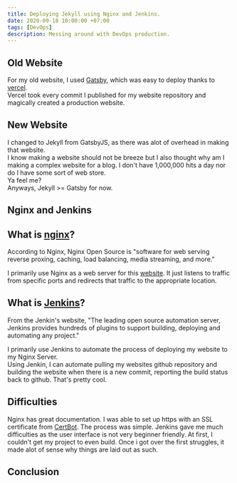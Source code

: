 ```yaml
---
title: Deploying Jekyll using Nginx and Jenkins.
date: 2020-09-18 10:00:00 +07:00
tags: [DevOps]
description: Messing around with DevOps production. 
---
```


Old Website
---------------------
For my old website, I used [Gatsby](https://www.gatsbyjs.com), which was easy to deploy thanks to [vercel](https://vercel.com).  
Vercel took every commit I published for my website repository and magically created a production website.  

New Website
------------------------------------------------------
I changed to Jekyll from GatsbyJS, as there was alot of overhead in making that website.  
I know making a website should not be breeze but I also thought why am I making a complex website for a blog.
I don't have 1,000,000 hits a day nor do I have some sort of web store.  
Ya feel me?  
Anyways, Jekyll >= Gatsby for now.

Nginx and Jenkins
---------------------------------

What is [nginx](https://www.nginx.com)?  
----------------------------------  
According to Nginx, Nginx Open Source is "software for web serving reverse proxing, caching, load balancing, media streaming, and more." 

I primarily use Nginx as a web server for this [website](https://edwin.computer). It just listens to traffic from specific ports and redirects that traffic to the appropriate location.

What is [Jenkins](https://www.jenkins.com)?
-----------------------------
From the Jenkin's website, "The leading open source automation server, Jenkins provides hundreds of plugins to support building, deploying and automating any project."

I primarily use Jenkins to automate the process of deploying my website to my Nginx Server.  
Using Jenkin, I can automate pulling my websites github repository and building the website when there is a new commit, reporting the build status back to github. That's pretty cool. 

Difficulties
------------------------------
Nginx has great documentation. I was able to set up https with an SSL certificate from [CertBot](https://certbot.eff.org/). The process was simple. 
Jenkins gave me much difficulties as the user interface is not very beginner friendly. At first, I couldn't get my project to even build. Once i got over the first struggles, it made alot of sense why things are laid out as such.

Conclusion
------------------------------


